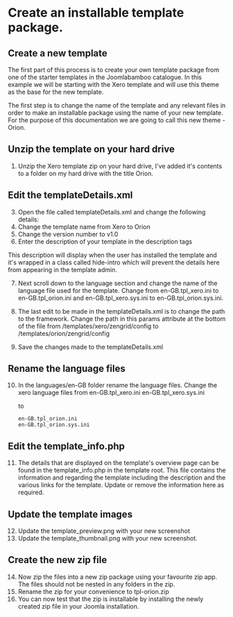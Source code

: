 Create an installable template package.
====

## Create a new template
The first part of this process is to create your own template package from one of the starter templates in the Joomlabamboo catalogue. In this example we will be starting with the Xero template and will use this theme as the base for the new template.

The first step is to change the name of the template and any relevant files in order to make an installable package using the name of your new template. For the purpose of this documentation we are going to call this new theme - Orion.

## Unzip the template on your hard drive
1. Unzip the Xero template zip on your hard drive, I've added it's contents to a folder on my hard drive with the title Orion.

## Edit the templateDetails.xml
3. Open the file called templateDetails.xml and change the following details:
4. Change the template name from Xero to Orion
5. Change the version number to v1.0 
6. Enter the description of your template in the description tags
	
This description will display when the user has installed the template and it's wrapped in a class called hide-intro which will prevent the details here from appearing in the template admin.

7. Next scroll down to the language section and change the name of the language file used for the template. Change from en-GB.tpl_xero.ini to en-GB.tpl_orion.ini and en-GB.tpl_xero.sys.ini to en-GB.tpl_orion.sys.ini.

8. The last edit to be made in the templateDetails.xml is to change the path to the framework. Change the path in this params attribute at the bottom of the file from /templates/xero/zengrid/config to /templates/orion/zengrid/config

		
9. Save the changes made to the templateDetails.xml

## Rename the language files
10. In the languages/en-GB folder rename the language files. Change the xero language files from
		en-GB.tpl_xero.ini
		en-GB.tpl_xero.sys.ini
	
	to
	
		en-GB.tpl_orion.ini
		en-GB.tpl_orion.sys.ini


## Edit the template_info.php

11. The details that are displayed on the template's overview page can be found in the template_info.php in the template root. This file contains the information and regarding the template including the description and the various links for the template. Update or remove the information here as required.

## Update the template images
12. Update the template_preview.png with your new screenshot
13. Update the template_thumbnail.png with your new screenshot. 

## Create the new zip file
14. Now zip the files into a new zip package using your favourite zip app. The files should not be nested in any folders in the zip.
15. Rename the zip for your convenience to tpl-orion.zip
16. You can now test that the zip is installable by installing the newly created zip file in your Joomla installation.


